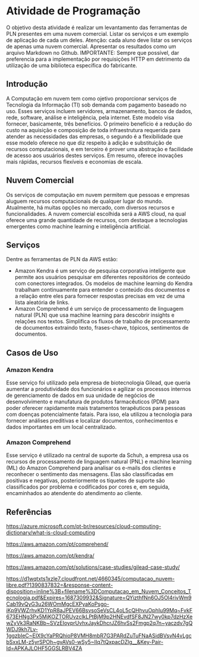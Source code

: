 # Atividade de Programação
O objetivo desta atividade é realizar um levantamento das ferramentas de PLN presentes em uma nuvem comercial. Listar os serviços e um exemplo de aplicação de cada um deles. Atenção: cada aluno deve listar os serviços de apenas uma nuvem comercial. Apresentar os resultados como um arquivo Markdown no Github. IMPORTANTE: Sempre que possível, dar preferencia para a implementação por requisições HTTP em detrimento da utilização de uma biblioteca específica do fabricante.

## Introdução 
A Computação em nuvem tem como ojetivo proporcionar serviços de Tecnologia da Informação (TI) sob demanda com pagamento baseado no uso. Esses serviços incluem servidores, armazenamento, bancos de dados, rede, software, análise e inteligência, pela internet. Este modelo visa fornecer, basicamente, três benefícios. O primeiro benefício é a redução do custo na aquisição e composição de toda infraestrutura requerida para atender as necessidades das empresas, o segundo é a flexibilidade que esse modelo oferece no que diz respeito à adição e substituição de recursos computacionais, e em terceiro é prover uma abstração e facilidade de acesso aos usuários destes serviços. Em resumo, oferece inovações mais rápidas, recursos flexíveis e economias de escala. 

## Nuvem Comercial
Os serviços de computação em nuvem permitem que pessoas e empresas aluguem recursos computacionais de qualquer lugar do mundo. Atualmente, há muitas opções no mercado, com diversos recursos e funcionalidades. A nuvem comercial escolhida será a AWS cloud, na qual oferece uma grande quantidade de recursos, com destaque a tecnologias emergentes como machine learning e inteligência artificial.

## Serviços 
Dentre as ferramentas de PLN da AWS estão:
- Amazon Kendra é um serviço de pesquisa corporativa inteligente que permite aos usuários pesquisar em diferentes repositórios de conteúdo com conectores integrados. Os modelos de machine learning do Kendra trabalham continuamente para entender o conteúdo dos documentos e a relação entre eles para fornecer respostas precisas em vez de uma lista aleatória de links.
- Amazon Comprehend é um serviço de processamento de linguagem natural (PLN) que usa machine learning para descobrir insights e relações nos textos. Simplifica os fluxos de trabalho de processamento de documentos extraindo texto, frases-chave, tópicos, sentimentos de documentos.
  
## Casos de Uso
### Amazon Kendra
Esse serviço foi utilizado pela empresa de biotecnologia Gilead, que queria aumentar a produtividade dos funcionários e agilizar os processos internos de gerenciamento de dados em sua unidade de negócios de desenvolvimento e manufatura de produtos farmacêuticos (PDM) para poder oferecer rapidamente mais tratamentos terapêuticos para pessoas com doenças potencialmente fatais. Para isso, ela utilizou a tecnologia para fornecer análises preditivas e localizar documentos, conhecimentos e dados importantes em um local centralizado.

### Amazon Comprehend
Esse serviço é utilizado na central de suporte da Schuh, a empresa usa os recursos de processamento de linguagem natural (PNL) e machine learning (ML) do Amazon Comprehend para analisar os e-mails dos clientes e reconhecer o sentimento das mensagens. Elas são classificadas em positivas e negativas, posteriormente os tíquetes de suporte são classificados por problema e codificados por cores e, em seguida, encaminhados ao atendente do atendimento ao cliente.

## Referências
https://azure.microsoft.com/pt-br/resources/cloud-computing-dictionary/what-is-cloud-computing

https://aws.amazon.com/pt/comprehend/

https://aws.amazon.com/pt/kendra/

https://aws.amazon.com/pt/solutions/case-studies/gilead-case-study/

https://d1wqtxts1xzle7.cloudfront.net/4660345/computacao_nuvem-libre.pdf?1390837832=&response-content-disposition=inline%3B+filename%3DComputacao_em_Nuvem_Conceitos_Tecnologia.pdf&Expires=1687309932&Signature=QYizthfNn6OJ5Ol4rivWm9Cab19vQyG3u26WOmMgcEXPyaKoPsgo-iKp9VWZrhvKD1YpR8aJPEV66BsvsoSeVsCL4oL5cQHhvuOphIu99Mq~FvkF673EHNg3Px5MjKOZTORUvzclkLPtBjM9p2HNEvdfSF8JN27wy0kp7dzHzXewZyVk3RaNKBb~SVzEIoyprUvhxJaykDhcrJZ6hvSs2Fmgp2q7n~yaczdv7gQWDJ9kh7Lv-1ggzbIeC~EIX9cYaPRQhioP8VMH8mbR7G3PARdZuTuFNaASidBVsvN4vLgcbSxxLM-z5yrSPOh~gvAVs0-wSy5~IIq7tQxpacDZlg__&Key-Pair-Id=APKAJLOHF5GGSLRBV4ZA

